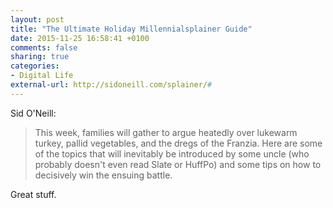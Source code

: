 ```yaml
---
layout: post
title: "The Ultimate Holiday Millennialsplainer Guide"
date: 2015-11-25 16:58:41 +0100
comments: false
sharing: true
categories: 
- Digital Life
external-url: http://sidoneill.com/splainer/#
---
```


Sid O'Neill:

> This week, families will gather to argue heatedly over lukewarm turkey, pallid vegetables, and the dregs of the Franzia. Here are some of the topics that will inevitably be introduced by some uncle (who probably doesn't even read Slate or HuffPo) and some tips on how to decisively win the ensuing battle.

Great stuff.